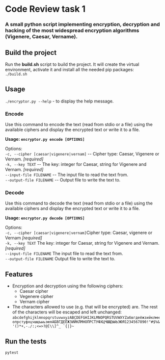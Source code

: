 # Code Review task 1
### A small python script implementing encryption, decryption and hacking of the most widespread encryption algorithms (Vigenere, Caesar, Vername).


## Build the project
Run the **build.sh** script to build the project. It will create the virtual environment, activate it and install all the needed pip packages: <br/>
`./build.sh`

## Usage
`./encryptor.py --help` - to display the help message.

### Encode
Use this command to encode the text (read from stdio or a file) using the available ciphers and display the encrypted text or write it to a file.

**Usage: `encryptor.py encode [OPTIONS]`**

Options:<br />
  `-c, --cipher [caesar|vigenere|vernam]` -- Cipher type: Caesar, Vigenere or Vernam. *[required]*<br />
  `-k, --key TEXT`         --         The key: integer for Caesar, string for Vigenere and Vernam.  *[required]*<br />
  `--input-file FILENAME`       --    The input file to read the text from.<br />
  `--output-file FILENAME`     --     Output file to write the text to.<br />


### Decode 
Use this command to decode the text (read from stdio or a file) using the available ciphers and display the encrypted text or write it to a file.

**Usage: `encryptor.py decode [OPTIONS]`**

Options:<br />
  `-c, --cipher [caesar|vigenere|vernam]`Cipher type: Caesar, vigenere or Vernam *[required]* <br />
  `-k, --key TEXT`                  The key: integer for Caesar, string for Vigenere and Vernam.  *[required]* <br />
  `--input-file FILENAME`           The input file to read the text from. <br />
  `--output-file FILENAME`          Output file to write the text to. <br />

## Features
- Encryption and decryption using the following ciphers:
  - Caesar cipher
  - Vegenere cipher
  - Vernam cipher
- The characters allowed to use (e.g. that will be encrypted) are. The rest of the characters will be escaped and left unchanged: ``abcdefghijklmnopqrstuvwxyzABCDEFGHIJKLMNOPQRSTUVWXYZабвгдеёжзийклмнопрстуфхцчшщъыьэюяАБВГДЕЁЖЗИЙКЛМНОПРСТУФХЦЧШЩЪЫЬЭЮЯ1234567890!"#$%&'()*+,-./:;<=>?@[\\]^_ `{|}~``

## Run the tests
`pytest`



